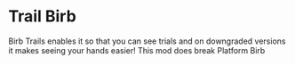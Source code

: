 # Trail Birb
Birb Trails enables it so that you can see trials and on downgraded versions it makes seeing your hands easier!                                                            This mod does break Platform Birb
